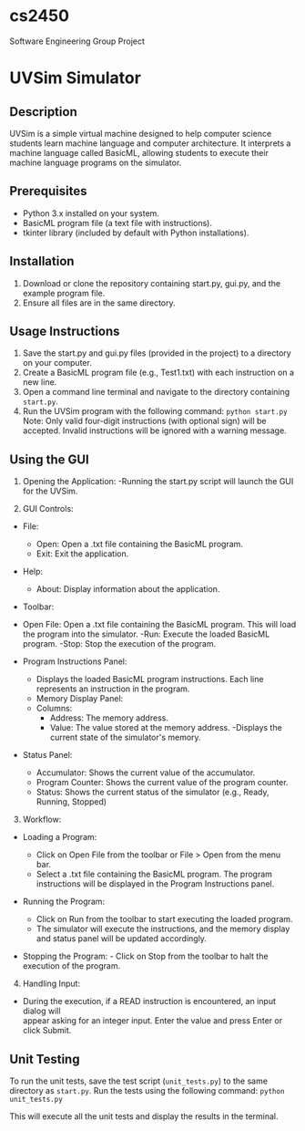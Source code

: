 # cs2450
Software Engineering Group Project

UVSim Simulator
===============

Description
-----------
UVSim is a simple virtual machine designed to help computer science students learn machine language and computer architecture. It interprets a machine language called BasicML, allowing students to execute their machine language programs on the simulator.

Prerequisites
-------------
- Python 3.x installed on your system.
- BasicML program file (a text file with instructions).
- tkinter library (included by default with Python installations).

Installation
-------------
1. Download or clone the repository containing start.py, gui.py, and the example program file.
2. Ensure all files are in the same directory.
   
Usage Instructions
------------------
1. Save the start.py and gui.py files (provided in the project) to a directory on your computer.
2. Create a BasicML program file (e.g., Test1.txt) with each instruction on a new line.
3. Open a command line terminal and navigate to the directory containing `start.py`.
4. Run the UVSim program with the following command: `python start.py`
Note: Only valid four-digit instructions (with optional sign) will be accepted. Invalid instructions will be ignored with a warning message.

Using the GUI
------------------
1. Opening the Application:
  -Running the start.py script will launch the GUI for the UVSim.

2. GUI Controls:
  - File:
    - Open: Open a .txt file containing the BasicML program.
    - Exit: Exit the application.
  
  - Help:
    - About: Display information about the application.
  
  - Toolbar:
   - Open File: Open a .txt file containing the BasicML program. This will load the program into the simulator.
    -Run: Execute the loaded BasicML program.
    -Stop: Stop the execution of the program.
  
  - Program Instructions Panel:
    - Displays the loaded BasicML program instructions. Each line represents an instruction in the program.
    - Memory Display Panel:
    - Columns:
      - Address: The memory address.
      - Value: The value stored at the memory address.
    -Displays the current state of the simulator's memory.
  
  - Status Panel:
    - Accumulator: Shows the current value of the accumulator.
    - Program Counter: Shows the current value of the program counter.
    - Status: Shows the current status of the simulator (e.g., Ready, Running, Stopped)

3. Workflow:
  - Loading a Program:
    - Click on Open File from the toolbar or File > Open from the menu bar.
    - Select a .txt file containing the BasicML program. The program instructions will be displayed in the Program Instructions panel.

  - Running the Program:
    - Click on Run from the toolbar to start executing the loaded program.
    - The simulator will execute the instructions, and the memory display and status panel will be updated accordingly.
   
   - Stopping the Program:
    - Click on Stop from the toolbar to halt the execution of the program.

4. Handling Input:
  - During the execution, if a READ instruction is encountered, an input dialog will       
    appear asking for an integer input. Enter the value and press Enter or click Submit.      

Unit Testing
------------
To run the unit tests, save the test script (`unit_tests.py`) to the same directory as `start.py`. Run the tests using the following command: `python unit_tests.py`

This will execute all the unit tests and display the results in the terminal.
